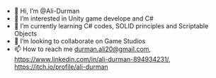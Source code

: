 - 👋 Hi, I’m @Ali-Durman
- 👀 I’m interested in Unity game develope and C#
- 🌱 I’m currently learning C# codes, SOLID principles and Scriptable Objects
- 💞️ I’m looking to collaborate on Game Studios
- 📫 How to reach me durman.ali20@gmail.com, https://www.linkedin.com/in/ali-durman-894934231/, https://itch.io/profile/ali-durman

<!---
Ali-Durman/Ali-Durman is a ✨ special ✨ repository because its `README.md` (this file) appears on your GitHub profile.
You can click the Preview link to take a look at your changes.
--->
